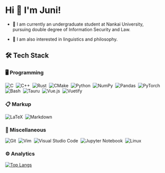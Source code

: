 # Hi 👋 I'm Juni!

- 🔭 I am currently an undergraduate student at Nankai University, pursuing double degree of Information Security and Law.

- 🌱 I am also interested in linguistics and philosophy.

## 🛠 Tech Stack

### 🖥️ Programming

![C](https://img.shields.io/badge/c-%2300599C.svg?style=for-the-badge&logo=c&logoColor=white)&nbsp;
![C++](https://img.shields.io/badge/c++-%2300599C.svg?style=for-the-badge&logo=c%2B%2B&logoColor=white)&nbsp;
![Rust](https://img.shields.io/badge/rust-%23000000.svg?style=for-the-badge&logo=rust&logoColor=white)&nbsp;
![CMake](https://img.shields.io/badge/CMake-%23008FBA.svg?style=for-the-badge&logo=cmake&logoColor=white)&nbsp;
![Python](https://img.shields.io/badge/python-3670A0?style=for-the-badge&logo=python&logoColor=ffdd54)&nbsp;
![NumPy](https://img.shields.io/badge/numpy-%23013243.svg?style=for-the-badge&logo=numpy&logoColor=white)&nbsp;
![Pandas](https://img.shields.io/badge/pandas-%23150458.svg?style=for-the-badge&logo=pandas&logoColor=white)&nbsp;
![PyTorch](https://img.shields.io/badge/PyTorch-%23EE4C2C.svg?style=for-the-badge&logo=PyTorch&logoColor=white)&nbsp;
![Bash](https://img.shields.io/badge/bash-%23121011.svg?style=for-the-badge&logo=gnu-bash&logoColor=white)&nbsp;
![Tauru](https://img.shields.io/badge/tauri-%2324C8DB.svg?style=for-the-badge&logo=tauri&logoColor=%23FFFFFF)&nbsp;
![Vue.js](https://img.shields.io/badge/vuejs-%2335495e.svg?style=for-the-badge&logo=vuedotjs&logoColor=%234FC08D)&nbsp;
![Vuetify](https://img.shields.io/badge/Vuetify-1867C0?style=for-the-badge&logo=vuetify&logoColor=AEDDFF)&nbsp;

### 📋 Markup

![LaTeX](https://img.shields.io/badge/latex-%23008080.svg?style=for-the-badge&logo=latex&logoColor=white)&nbsp;
![Markdown](https://img.shields.io/badge/markdown-%23000000.svg?style=for-the-badge&logo=markdown&logoColor=white)&nbsp;

### 🔬 Miscellaneous

![Git](https://img.shields.io/badge/git-%23F05033.svg?style=for-the-badge&logo=git&logoColor=white)&nbsp;
![Vim](https://img.shields.io/badge/VIM-%2311AB00.svg?style=for-the-badge&logo=vim&logoColor=white)&nbsp;
![Visual Studio Code](https://img.shields.io/badge/Visual%20Studio%20Code-0078d7.svg?style=for-the-badge&logo=visual-studio-code&logoColor=white)&nbsp;
![Jupyter Notebook](https://img.shields.io/badge/jupyter-%23FA0F00.svg?style=for-the-badge&logo=jupyter&logoColor=white)&nbsp;
![Linux](https://img.shields.io/badge/Linux-FCC624?style=for-the-badge&logo=linux&logoColor=black)&nbsp;

### ⚙️ Analytics

[![Top Langs](https://github-readme-stats.vercel.app/api/top-langs/?username=JuniMay&layout=compact)](https://github.com/anuraghazra/github-readme-stats)
